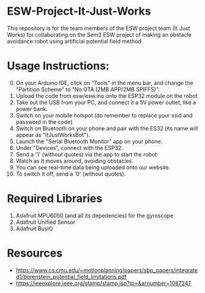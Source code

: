 # ESW-Project-It-Just-Works
This repository is for the team members of the ESW project team (It Just Works) for collaborating on the Sem3 ESW project of making an obstacle avoidance robot using artificial potential field method

# Usage Instructions:
0. On your Arduino IDE, click on "Tools" in the menu bar, and change the "Partition Scheme" to "No OTA (2MB APP/2MB SPIFFS)".
1. Upload the code from esw/esw.ino onto the ESP32 module on the robot.
2. Take out the USB from your PC, and connect it a 5V power outlet, like a power bank.
3. Switch on your mobile hotspot (do remember to replace your ssid and password in the code)
4. Switch on Bluetooth on your phone and pair with the ES32 (its name will appear as "ItJustWorksBot").
5. Launch the "Serial Bluetooth Monitor" app on your phone.
6. Under "Devices", connect with the ESP32.
7. Send a '1' (without quotes) via the app to start the robot.
8. Watch as it moves around, avoiding obstacles.
9. You can see real-time data being uploaded onto our website.
10. To switch it off, send a '0' (without quotes).

# Required Libraries
1. Adafruit MPU6050 (and all its depedencies) for the gyroscope
2. Adafruit Unified Sensor
3. Adafruit BusIO

# Resources
- https://www.cs.cmu.edu/~motionplanning/papers/sbp_papers/integrated1/borenstein_potential_field_limitations.pdf
- https://ieeexplore.ieee.org/stamp/stamp.jsp?tp=&arnumber=1087247
